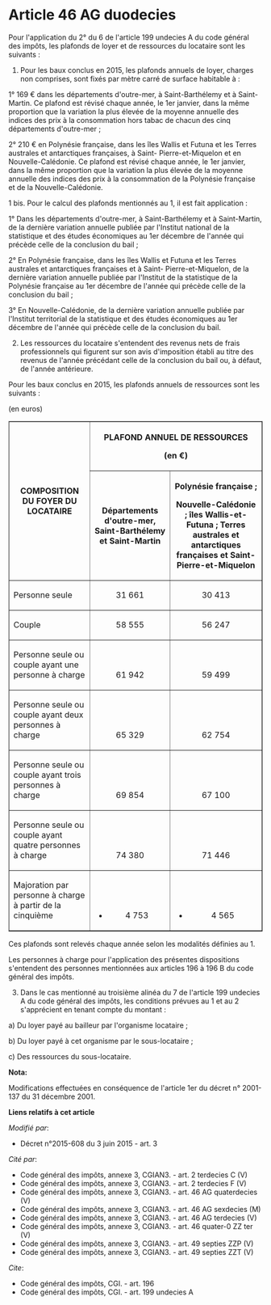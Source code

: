 # Article 46 AG duodecies

Pour l'application du 2° du 6 de l'article 199 undecies A du code général des impôts, les plafonds de loyer et de ressources
du locataire sont les suivants : 

1. Pour les baux conclus en 2015, les plafonds annuels de loyer, charges non comprises, sont fixés par mètre carré de surface
habitable à : 

1° 169 € dans les départements d'outre-mer, à Saint-Barthélemy et à Saint-Martin. Ce plafond est révisé chaque année, le 1er
janvier, dans la même proportion que la variation la plus élevée de la moyenne annuelle des indices des prix à la
consommation hors tabac de chacun des cinq départements d'outre-mer ; 

2° 210 € en Polynésie française, dans les îles Wallis et Futuna et les Terres australes et antarctiques françaises, à Saint-
Pierre-et-Miquelon et en Nouvelle-Calédonie. Ce plafond est révisé chaque année, le 1er janvier, dans la même proportion que
la variation la plus élevée de la moyenne annuelle des indices des prix à la consommation de la Polynésie française et de la
Nouvelle-Calédonie. 

1 bis. Pour le calcul des plafonds mentionnés au 1, il est fait application : 

1° Dans les départements d'outre-mer, à Saint-Barthélemy et à Saint-Martin, de la dernière variation annuelle publiée par
l'Institut national de la statistique et des études économiques au 1er décembre de l'année qui précède celle de la conclusion
du bail ; 

2° En Polynésie française, dans les îles Wallis et Futuna et les Terres australes et antarctiques françaises et à Saint-
Pierre-et-Miquelon, de la dernière variation annuelle publiée par l'Institut de la statistique de la Polynésie française au
1er décembre de l'année qui précède celle de la conclusion du bail ; 

3° En Nouvelle-Calédonie, de la dernière variation annuelle publiée par l'Institut territorial de la statistique et des
études économiques au 1er décembre de l'année qui précède celle de la conclusion du bail. 

2. Les ressources du locataire s'entendent des revenus nets de frais professionnels qui figurent sur son avis d'imposition
établi au titre des revenus de l'année précédant celle de la conclusion du bail ou, à défaut, de l'année antérieure. 

Pour les baux conclus en 2015, les plafonds annuels de ressources sont les suivants : 

(en euros) 

<table border="1">
    <tbody>
      <tr>
        <th rowspan="2">COMPOSITION DU FOYER DU LOCATAIRE 

</th>
        <th colspan="2">

PLAFOND ANNUEL DE RESSOURCES 

(en €) 

</th>
      </tr>
      <tr>
        <th>

Départements d'outre-mer, Saint-Barthélemy et Saint-Martin 

</th>
        <th>

Polynésie française ; 

Nouvelle-Calédonie ; îles Wallis-et-Futuna ; Terres australes et antarctiques françaises et Saint-Pierre-et-Miquelon 

</th>
      </tr>
      <tr>
        <td>

Personne seule 

</td>
        <td align="center" valign="bottom">

31 661 

</td>
        <td valign="bottom" align="center">

30 413 

</td>
      </tr>
      <tr>
        <td>

Couple 

</td>
        <td align="center" valign="bottom">

58 555 

</td>
        <td align="center" valign="bottom">

56 247 

</td>
      </tr>
      <tr>
        <td>

Personne seule ou couple ayant une personne à charge 

</td>
        <td valign="bottom" align="center">

61 942 

</td>
        <td valign="bottom" align="center">

59 499 

</td>
      </tr>
      <tr>
        <td>

Personne seule ou couple ayant deux personnes à charge 

</td>
        <td align="center" valign="bottom">

65 329 

</td>
        <td align="center" valign="bottom">

62 754 

</td>
      </tr>
      <tr>
        <td>

Personne seule ou couple ayant trois personnes à charge 

</td>
        <td align="center" valign="bottom">

69 854 

</td>
        <td valign="bottom" align="center">

67 100 

</td>
      </tr>
      <tr>
        <td>

Personne seule ou couple ayant quatre personnes à charge 

</td>
        <td align="center" valign="bottom">

74 380 

</td>
        <td valign="bottom" align="center">

71 446 

</td>
      </tr>
      <tr>
        <td>

Majoration par personne à charge à partir de la cinquième 

</td>
        <td align="center" valign="bottom">

+ 4 753 

</td>
        <td align="center" valign="bottom">

+ 4 565 

</td>
      </tr>
    </tbody>
  </table>

Ces plafonds sont relevés chaque année selon les modalités définies au 1. 

Les personnes à charge pour l'application des présentes dispositions s'entendent des personnes mentionnées aux articles 196 à
196 B du code général des impôts. 

3. Dans le cas mentionné au troisième alinéa du 7 de l'article 199 undecies A du code général des impôts, les conditions
prévues au 1 et au 2 s'apprécient en tenant compte du montant : 

a) Du loyer payé au bailleur par l'organisme locataire ; 

b) Du loyer payé à cet organisme par le sous-locataire ; 

c) Des ressources du sous-locataire.

**Nota:**

Modifications effectuées en conséquence de l'article 1er du décret n° 2001-137 du 31 décembre 2001.

**Liens relatifs à cet article**

_Modifié par_:

  - Décret n°2015-608 du 3 juin 2015 - art. 3

_Cité par_:

  - Code général des impôts, annexe 3, CGIAN3. - art. 2 terdecies C (V)
  - Code général des impôts, annexe 3, CGIAN3. - art. 2 terdecies F (V)
  - Code général des impôts, annexe 3, CGIAN3. - art. 46 AG quaterdecies (V)
  - Code général des impôts, annexe 3, CGIAN3. - art. 46 AG sexdecies (M)
  - Code général des impôts, annexe 3, CGIAN3. - art. 46 AG terdecies (V)
  - Code général des impôts, annexe 3, CGIAN3. - art. 46 quater-0 ZZ ter (V)
  - Code général des impôts, annexe 3, CGIAN3. - art. 49 septies ZZP (V)
  - Code général des impôts, annexe 3, CGIAN3. - art. 49 septies ZZT (V)

_Cite_:

  - Code général des impôts, CGI. - art. 196
  - Code général des impôts, CGI. - art. 199 undecies A
